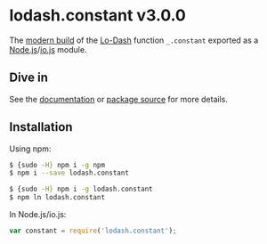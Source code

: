 # lodash.constant v3.0.0

The [modern build](https://github.com/lodash/lodash/wiki/Build-Differences) of the [Lo-Dash](https://lodash.com/) function `_.constant` exported as a [Node.js](http://nodejs.org/)/[io.js](https://iojs.org/) module.

## Dive in

See the [documentation](https://lodash.com/docs#constant) or [package source](https://github.com/lodash/lodash/blob/3.0.0-npm-packages/lodash.constant/index.js) for more details.

## Installation

Using npm:

```bash
$ {sudo -H} npm i -g npm
$ npm i --save lodash.constant

$ {sudo -H} npm i -g lodash.constant
$ npm ln lodash.constant
```

In Node.js/io.js:

```js
var constant = require('lodash.constant');
```
